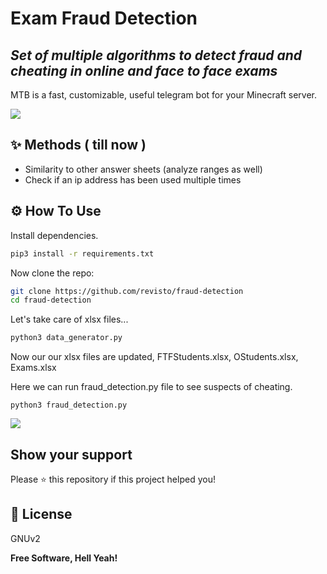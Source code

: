 # Exam Fraud Detection 
## _Set of multiple algorithms to detect fraud and cheating in online and face to face exams_

MTB is a fast, customizable, useful telegram bot for your Minecraft server.

![](https://cdn.dribbble.com/users/923409/screenshots/4791490/media/3756a7c5ec57b6699be5bf70a7244374.jpg?compress=1&resize=800x600)

## ✨ Methods ( till now )

- Similarity to other answer sheets (analyze ranges as well)
- Check if an ip address has been used multiple times

## ⚙️ How To Use

Install dependencies.

```sh
pip3 install -r requirements.txt
```

Now clone the repo:
```sh
git clone https://github.com/revisto/fraud-detection
cd fraud-detection
```

Let's take care of xlsx files...

```sh
python3 data_generator.py
```
Now our our xlsx files are updated, FTFStudents.xlsx, OStudents.xlsx, Exams.xlsx

Here we can run fraud_detection.py file to see suspects of cheating.
```
python3 fraud_detection.py
```

![](https://ketabchi.com/blog/wp-content/uploads/2020/12/35-scaled.jpg)

## Show your support

Please ⭐️ this repository if this project helped you!


## 📝 License

GNUv2

**Free Software, Hell Yeah!**